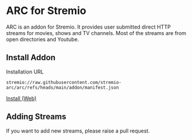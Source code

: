 # ARC for Stremio
ARC is an addon for Stremio. It provides user submitted direct HTTP streams for movies, shows and TV channels. Most of the streams are from open directories and Youtube.

## Install Addon
Installation URL
  ```
  stremio://raw.githubusercontent.com/stremio-arc/arc/refs/heads/main/addon/manifest.json
  ```
[Install (Web)](https://web.stremio.com/#/addons?addon=https://raw.githubusercontent.com/stremio-arc/arc/refs/heads/main/addon/manifest.json)

## Adding Streams
If you want to add new streams, please raise a pull request.
